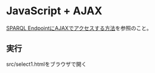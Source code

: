 # JavaScript + AJAX

[SPARQL EndpointにAJAXでアクセスする方法](http://qiita.com/frogcat/items/beb8888bb334699e21ed)を参照のこと。

## 実行

src/select1.htmlをブラウザで開く
